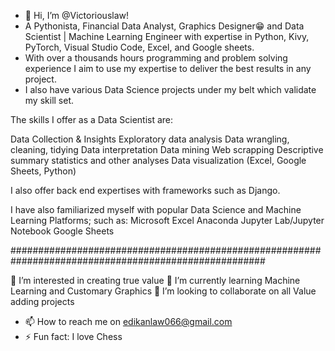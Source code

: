 - 👋 Hi, I’m @Victoriouslaw!
- A Pythonista, Financial Data Analyst, Graphics Designer😁 and Data Scientist | Machine Learning Engineer with expertise in Python, Kivy, PyTorch, Visual Studio Code, Excel, and Google sheets.
- With over a thousands hours programming and problem solving experience I aim to use my expertise to deliver the best results in any project.
- I also have various Data Science projects under my belt which validate my skill set.

The skills I offer as a Data Scientist are:

Data Collection & Insights Exploratory data analysis Data wrangling, cleaning, tidying Data interpretation Data mining Web scrapping Descriptive summary statistics and other analyses Data visualization (Excel, Google Sheets, Python)

I also offer back end expertises with frameworks such as Django.

I have also familiarized myself with popular Data Science and Machine Learning Platforms; such as:
Microsoft Excel Anaconda Jupyter Lab/Jupyter Notebook Google Sheets

######################################################################################################

👀 I’m interested in creating true value
🌱 I’m currently learning Machine Learning and Customary Graphics
💞️ I’m looking to collaborate on all Value adding projects
- 📫 How to reach me on edikanlaw066@gmail.com
- ⚡ Fun fact: I love Chess

<!---
Victoriouslaw/Victoriouslaw is a ✨ special ✨ repository because its `README.md` (this file) appears on your GitHub profile.
You can click the Preview link to take a look at your changes.
--->
